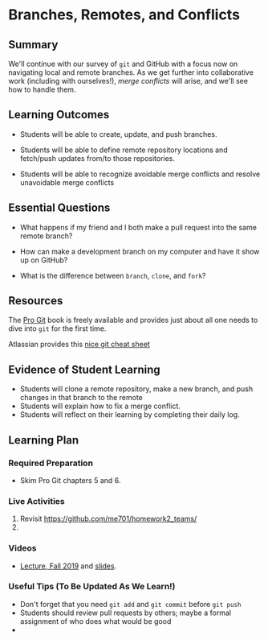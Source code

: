 <!--
This "lecture" or "lesson" template is adapted from the one provided here:
 http://www.buffalo.edu/ubcei/enhance/teaching/lesson-planning.html
Although the page produced from this is learner-facing, some of the
lesson plan structure
-->

# Branches, Remotes, and Conflicts                                                        

## Summary

<!--
Short description of the lesson.
-->

We'll continue with our survey of `git` and GitHub with a focus
now on navigating local and remote branches.  As we get further into
collaborative work (including with ourselves!), *merge conflicts*
will arise, and we'll see how to handle them.



<!--
********* STAGE 1 - DESIRED RESULTS ********************************************
-->

## Learning Outcomes

<!--
      What course goals or outcomes will this lesson address?
-->

  - Students will be able to create, update, and push branches.

  - Students will be able to define remote repository locations and
    fetch/push updates from/to those repositories.

  - Students will be able to recognize avoidable merge conflicts and
    resolve unavoidable merge conflicts


## Essential Questions

<!--
      What question(s) will your students be able to answer by the end of
      instruction?
-->

  - What happens if my friend and I both make a pull request into the
    same remote branch?

  - How can make a development branch on my computer and have it show up
    on GitHub?

  - What is the difference between `branch`, `clone`, and `fork`?

## Resources

<!--
      What resources can be made available to your student to support their
      active learning?
      What formats are best suited to complement your course material?
-->

The [Pro Git](https://git-scm.com/book/en/v2) book is freely available and
provides just about all one needs to dive into `git` for the first time.

Atlassian provides this [nice git cheat sheet](https://www.atlassian.com/git/tutorials/atlassian-git-cheatsheet)

<!--
********* STAGE 2 - ASSESSMENT EVIDENCE ****************************************
-->

##  Evidence of Student Learning

<!--
      How will you assess students’ prior knowledge?
      What criteria will be used to assess student performance?
      What evidence will be collected to demonstrate achievement?
      How will students reflect and self-assess their learning?
-->

  - Students will clone a remote repository, make a new branch, and push
    changes in that branch to the remote
  - Students will explain how to fix a merge conflict.
  - Students will reflect on their learning by completing their daily log.


<!--
********* STAGE 3 - LEARNING PLAN ****************************************
-->


## Learning Plan

<!--
List the steps in chronological order to create a timeline of what
will occur in your lesson.

Consider how each of the components below will be included in your
lesson if applicable:

   - Anticipatory Sets/Hooks
       * How will you introduce the material and capture their attention?
   - Teacher Modeling
       * What instructional content and techniques will be incorporated
         into this lesson?
   - Guided Practice
       * How will you scaffold information for your students?
       * How will collaborative learning be used?
   - Learning Activities
       * How will students actively engage with the material?
       * How will students work towards achievement of the learning outcomes?
   - Independent Practice
       * How will students show evidence of learning?
   - Reflection
       * What have you learned about your teaching and content covered in this unit?
       * What changes or adjustments could you make?
       * What were the strongest features of your unit?
       * What are your overall reflections in the course to this point?
   - Conclusion and Preview
       * What should students take away from this lesson?
       * What will happen next? Why?
-->

### Required Preparation

  - Skim Pro Git chapters 5 and 6.


### Live Activities

  1. Revisit https://github.com/me701/homework2_teams/
  2.

### Videos

 - [Lecture, Fall 2019](https://mediasite.k-state.edu/mediasite/Play/0b11a97836724467afc6150837ce3e9f1d)
   and [slides](https://github.com/robertsj/me701/blob/f2019/lectures/CollaborativeVersionControl.ipynb).


### Useful Tips (To Be Updated As We Learn!)

  - Don't forget that you need `git add` and `git commit` before
    `git push`
  - Students should review pull requests by others; maybe a formal
    assignment of who does what would be good
  -
<!--  

NOTES  




-->
